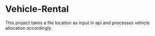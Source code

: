 # Vehicle-Rental
This project takes a file location as input in api and processes vehicle allocation accordingly.
